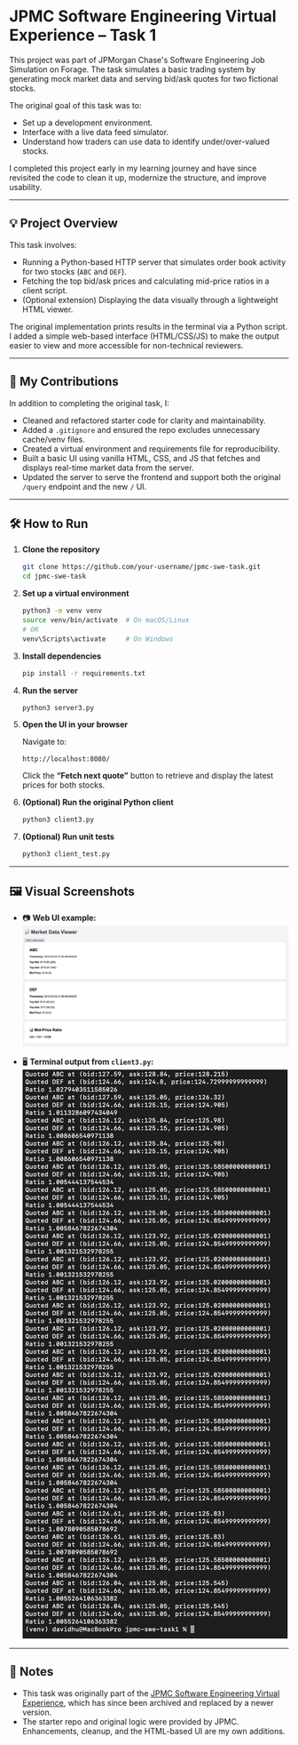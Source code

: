 # JPMC Software Engineering Virtual Experience – Task 1

This project was part of JPMorgan Chase's Software Engineering Job Simulation on Forage. The task simulates a basic trading system by generating mock market data and serving bid/ask quotes for two fictional stocks.

The original goal of this task was to:

- Set up a development environment.
- Interface with a live data feed simulator.
- Understand how traders can use data to identify under/over-valued stocks.

I completed this project early in my learning journey and have since revisited the code to clean it up, modernize the structure, and improve usability.

---

## 💡 Project Overview

This task involves:

- Running a Python-based HTTP server that simulates order book activity for two stocks (`ABC` and `DEF`).
- Fetching the top bid/ask prices and calculating mid-price ratios in a client script.
- (Optional extension) Displaying the data visually through a lightweight HTML viewer.

The original implementation prints results in the terminal via a Python script. I added a simple web-based interface (HTML/CSS/JS) to make the output easier to view and more accessible for non-technical reviewers.

---

## 🧠 My Contributions

In addition to completing the original task, I:

- Cleaned and refactored starter code for clarity and maintainability.
- Added a `.gitignore` and ensured the repo excludes unnecessary cache/venv files.
- Created a virtual environment and requirements file for reproducibility.
- Built a basic UI using vanilla HTML, CSS, and JS that fetches and displays real-time market data from the server.
- Updated the server to serve the frontend and support both the original `/query` endpoint and the new `/` UI.

---

## 🛠️ How to Run

1. **Clone the repository**

   ```bash
   git clone https://github.com/your-username/jpmc-swe-task.git
   cd jpmc-swe-task
   ```

2. **Set up a virtual environment**

   ```bash
   python3 -m venv venv
   source venv/bin/activate  # On macOS/Linux
   # OR
   venv\Scripts\activate     # On Windows
   ```

3. **Install dependencies**

   ```bash
   pip install -r requirements.txt
   ```

4. **Run the server**

   ```bash
   python3 server3.py
   ```

5. **Open the UI in your browser**

   Navigate to:
   ```
   http://localhost:8080/
   ```

   Click the **“Fetch next quote”** button to retrieve and display the latest prices for both stocks.

6. **(Optional) Run the original Python client**

   ```bash
   python3 client3.py
   ```

7. **(Optional) Run unit tests**

   ```bash
   python3 client_test.py
   ```

---

## 🖼️ Visual Screenshots

- 📷 **Web UI example:**  
  ![Web UI displaying ABC and DEF stock data](ui_output.png)

- 🖥️ **Terminal output from `client3.py`:**  
  ![Terminal output from client3.py](python_output.png)

---

## 📌 Notes

- This task was originally part of the [JPMC Software Engineering Virtual Experience](https://www.theforage.com/simulations/jpmorgan/software-engineering-btjx), which has since been archived and replaced by a newer version.
- The starter repo and original logic were provided by JPMC. Enhancements, cleanup, and the HTML-based UI are my own additions.
